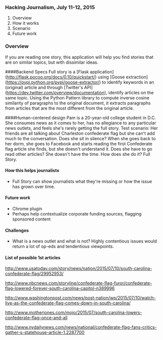 ### Hacking Journalism, July 11-12, 2015

1. Overview
2. How it works 
3. Scenario 
4. Future work

### Overview 
If you are reading one story, this application will help you find stories that are on similar topics, but with dissimilar ideas.

####Backend Specs
Full story is a [Flask application] (http://flask.pocoo.org/docs/0.10/quickstart/) using [Goose extraction] (https://pypi.python.org/pypi/goose-extractor/)  to identify keywords in an (original) article and through [Twitter's API] (https://dev.twitter.com/overview/documentation), identify articles on the same topic. Using the Python Pattern library to compute inverse cosine similarity of paragraphs to the original document, it extracts paragraphs from articles that are the most different from the original article.

####Human-centered design 
Pam is a 20-year-old college student in D.C.
She consumes news as it comes to her, has no allegiance to any particular news outlets, and feels she's rarely getting the full story. 
Test scenario: Her friends are all talking about Charleston confederate flag but she can't add much to the conversation. Does she sit in silence?
When she goes back to her dorm, she goes to Facebook and starts reading the first Confederate flag article she finds, but she doesn't understand it. 
Does she have to go read other articles? She doesn't have the time. 
How does she do it? Full Story.

#### How this helps journalists
- Full Story can show journalists what they're missing or how the issue has grown over time.

#### Future work
- Chrome plugin
- Perhaps help contextualize corporate funding sources, flagging sponsored content

#### Challenges
- What is a news outlet and what is not? Highly contentious issues would return a lot of op-eds and tendentious viewpoints. 

#### List of possible 1st articles

http://www.usatoday.com/story/news/nation/2015/07/10/south-carolina-confederate-flag/29952953/

http://www.nbcnews.com/storyline/confederate-flag-furor/confederate-flag-lowered-forever-south-carolina-capitol-n389996

http://www.washingtonpost.com/news/post-nation/wp/2015/07/10/watch-live-as-the-confederate-flag-comes-down-in-south-carolina/

http://www.motherjones.com/mojo/2015/07/south-carolina-lowers-confederate-flag-once-and-all

http://www.nydailynews.com/news/national/confederate-flag-fans-critics-gather-s-statehouse-article-1.2287700
